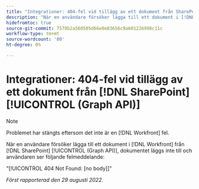 ```yaml
---
title: "Integrationer: 404-fel vid tillägg av ett dokument från SharePoint Graph API"
description: "När en användare försöker lägga till ett dokument i [!DNL Workfront] från [!DNL SharePoint] (Diagram-API), dokumentet läggs inte till och användaren ser följande felmeddelande:"
hidefromtoc: true
source-git-commit: 7570b2a560505d66e0e83656c9a601226998c11c
workflow-type: tm+mt
source-wordcount: '80'
ht-degree: 0%

---
```



# Integrationer: 404-fel vid tillägg av ett dokument från [!DNL SharePoint] [!UICONTROL (Graph API)]

>[!NOTE]
>
>Problemet har stängts eftersom det inte är en [!DNL Workfront] fel.

När en användare försöker lägga till ett dokument i [!DNL Workfront] från [!DNL SharePoint] [!UICONTROL (Graph API)], dokumentet läggs inte till och användaren ser följande felmeddelande:

&quot;[!UICONTROL 404 Not Found: [no body]]&quot;

_Först rapporterad den 29 augusti 2022._

